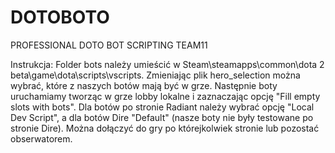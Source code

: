 # DOTOBOTO
PROFESSIONAL DOTO BOT SCRIPTING TEAM11

Instrukcja:
Folder bots należy umieścić w Steam\steamapps\common\dota 2 beta\game\dota\scripts\vscripts. Zmieniając plik hero_selection można wybrać, które z naszych botów mają być w grze. Następnie boty uruchamiamy tworząc w grze lobby lokalne i zaznaczając opcję "Fill empty slots with bots". Dla botów po stronie Radiant należy wybrać opcję "Local Dev Script", a dla botów Dire "Default" (nasze boty nie były testowane po stronie Dire). Można dołączyć do gry po którejkolwiek stronie lub pozostać obserwatorem.

